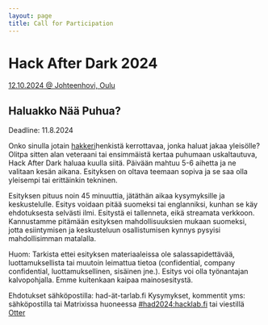 ```yaml
---
layout: page
title: Call for Participation
---
```

# Hack After Dark 2024
[12.10.2024 @ Johteenhovi, Oulu](https://tarlab.fi/HackAfterDark/)
## Haluakko Nää Puhua?
Deadline: 11.8.2024

Onko sinulla jotain [hakkeri](https://fi.wikipedia.org/wiki/Hakkeri#Hakkeri-sana)henkistä kerrottavaa, jonka haluat jakaa yleisölle? Olitpa sitten alan veteraani tai ensimmäistä kertaa puhumaan uskaltautuva, Hack After Dark haluaa kuulla siitä. Päivään mahtuu 5-6 aihetta ja ne valitaan kesän aikana. Esityksen on oltava teemaan sopiva ja se saa olla yleisempi tai erittäinkin tekninen.

Esityksen pituus noin 45 minuuttia, jätäthän aikaa kysymyksille ja keskustelulle. Esitys voidaan pitää suomeksi tai englanniksi, kunhan se käy ehdotuksesta selvästi ilmi. Esitystä ei tallenneta, eikä streamata verkkoon. Kannustamme pitämään esityksen mahdollisuuksien mukaan suomeksi, jotta esiintymisen ja keskusteluun osallistumisen kynnys pysyisi mahdollisimman matalalla.

Huom: Tarkista ettei esityksen materiaaleissa ole salassapidettävää, luottamuksellista tai muutoin leimattua tietoa (confidential, company confidential, luottamuksellinen, sisäinen jne.). Esitys voi olla työnantajan kalvopohjalla. Emme kuitenkaan kaipaa mainosesitystä.

Ehdotukset sähköpostilla: had-ät-tarlab.fi
Kysymykset, kommentit yms: sähköpostilla tai Matrixissa huoneessa [#had2024:hacklab.fi](https://matrix.to/#/#had2024:hacklab.fi) tai viestillä [Otter](@otter:hacklab.fi)

